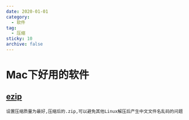 ```yaml
---
date: 2020-01-01
category:
  - 软件
tag:
  - 压缩
sticky: 10
archive: false
---
```


# Mac下好用的软件

## [ezip](https://ezip.awehunt.com/)

`设置压缩质量为最好,压缩后的.zip,可以避免其他Linux解压后产生中文文件名乱码的问题`